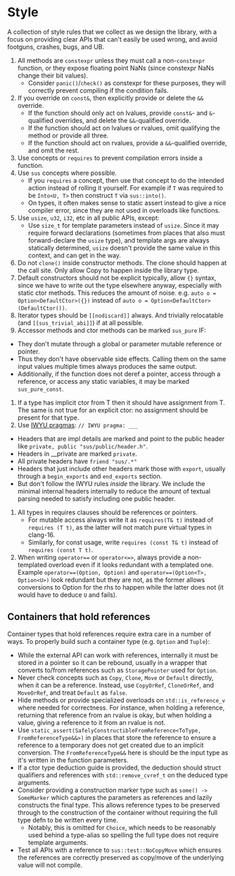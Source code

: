 # Style

A collection of style rules that we collect as we design the library, with a
focus on providing clear APIs that can't easily be used wrong, and avoid
footguns, crashes, bugs, and UB.

1. All methods are `constexpr` unless they must call a non-`constexpr` function,
   or they expose floating point NaNs (since constexpr NaNs change their bit
   values).
    * Consider `panic()`/`check()` as constexpr for these purposes, they will
      correctly prevent compiling if the condition fails.
1. If you override on `const&`, then explicitly provide or delete the `&&`
   override.
    * If the function should only act on lvalues, provide `const&`- and
      `&`-qualified overrides, and delete the `&&`-qualified override.
    * If the function should act on lvalues or rvalues, omit qualifying the
      method or provide all three.
    * If the function should act on rvalues, provide a `&&`-qualified override,
      and omit the rest.
1. Use concepts or `requires` to prevent compilation errors inside a function.
1. Use `sus` concepts where possible.
    * If you `requires` a concept, then use that concept to do the intended
      action instead of rolling it yourself. For example if `T` was required to
      be `Into<U, T>` then construct `T` via `sus::into()`.
    * On types, it often makes sense to static assert instead to give a nice
      compiler error, since they are not used in overloads like functions.
1. Use `usize`, `u32`, `i32`, etc in all public APIs, except:
    * Use `size_t` for template parameters instead of `usize`. Since it may
      require forward declarations (sometimes from places that also must
      forward-declare the `usize` type), and template args are always statically
      determined, `usize` doesn't provide the same value in this context, and
      can get in the way.
1. Do not `clone()` inside constructor methods. The clone should happen at the
   call site. Only allow Copy to happen inside the library type.
1. Default constructors should not be explicit typically, allow `{}` syntax,
   since we have to write out the type elsewhere anyway, especially with static
   ctor methods. This reduces the amount of noise. e.g. `auto o =
   Option<DefaultCtor>({})` instead of `auto o =
   Option<DefaultCtor>(DefaultCtor())`.
1. Iterator types should be `[[nodiscard]]` always. And trivially relocatable
   (and `[[sus_trivial_abi]]`) if at all possible.
1. Accessor methods and ctor methods can be marked `sus_pure` IF:
  * They don't mutate through a global or parameter mutable reference or pointer.
  * Thus they don't have observable side effects. Calling them on the same input
    values multiple times always produces the same output.
  * Additionally, if the function does not deref a pointer, access through
    a reference, or access any static variables, it may be marked
    `sus_pure_const`.
1. If a type has implicit ctor from T then it should have assignment from T.
   The same is not true for an explicit ctor: no assignment should be present
   for that type.
1. Use [IWYU pragmas](https://github.com/include-what-you-use/include-what-you-use/blob/master/docs/IWYUPragmas.md):
   `// IWYU pragma: ___`
  * Headers that are impl details are marked and point to the public header
    like `private, public "sus/public/header.h"`.
  * Headers in __private are marked `private`.
  * All private headers have `friend "sus/.*"`
  * Headers that just include other headers mark those with `export`, usually
    through a `begin_exports` and `end_exports` section.
  * But don't follow the IWYU rules _inside_ the library. We include the minimal internal
    headers internally to reduce the amount of textual parsing needed to satisfy
    including one public header.
1. All types in requires clauses should be references or pointers.
   * For mutable access always write it as `requires(T& t)` instead of
     `requires (T t)`, as the latter will not match pure virtual types in
     clang-16.
   * Similarly, for const usage, write `requires (const T& t)` instead of
     `requires (const T t)`.
1. When writing `operator==` or `operator<=>`, always provide a non-templated overload
   even if it looks redundant with a templated one. Example
   `operator==(Option, Option)` and `operator==(Option<T>, Option<U>)` look redundant
   but they are not, as the former allows conversions to Option for the rhs to happen
   while the latter does not (it would have to deduce `U` and fails).
  
## Containers that hold references

Container types that hold references require extra care in a number of ways. To
properly build such a container type (e.g. `Option` and `Tuple`):
  * While the external API can work with references, internally it must be stored in a
    pointer so it can be rebound, usually in a wrapper that converts to/from references
    such as `StoragePointer` used for `Option`.
  * Never check concepts such as `Copy`, `Clone`, `Move` or `Default` directly, when
    it can be a reference. Instead, use `CopyOrRef`, `CloneOrRef`, and `MoveOrRef`, and
    treat `Default` as `false`.
  * Hide methods or provide specialized overloads on `std::is_reference_v` where needed
    for correctness. For instance, when holding a reference, returning that reference
    from an rvalue is okay, but when holding a value, giving a reference to it from an
    rvalue is not.
  * Use `static_assert(SafelyConstructibleFromReference<ToType, FromReferenceType&&>)`
    in places that store the reference to ensure a reference to a temporary does not 
    get created due to an implicit conversion. The `FromReferenceType&&` here is should
    be the input type as it's written in the function parameters.
  * If a ctor type deduction guide is provided, the deduction should struct qualifiers
    and references with `std::remove_cvref_t` on the deduced type arguments.
  * Consider providing a construction marker type such as `some() -> SomeMarker` which
    captures the parameters as references and lazily constructs the final type. This 
    allows reference types to be preserved through to the construction of the
    container without requiring the full type defn to be written every time.
    * Notably, this is omitted for `Choice`, which needs to be reasonably used behind
      a type-alias so spelling the full type does not require template arguments.
  * Test all APIs with a reference to `sus::test::NoCopyMove` which ensures the
    references are correctly preserved as copy/move of the underlying value will not
    compile.
